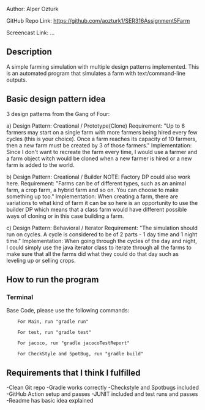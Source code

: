 Author: Alper Ozturk

GitHub Repo Link:
https://github.com/aozturk1/SER316Assignment5Farm

Screencast Link:
...

## Description
A simple farming simulation with multiple design patterns implemented. This is an automated program that simulates a farm
with text/command-line outputs.

## Basic design pattern idea
3 design patterns from the Gang of Four:

a) Design Pattern: Creational / Prototype(Clone)
Requirement:
    "Up to 6 farmers may start on a single farm with more farmers being hired every few
    cycles (this is your choice). Once a farm reaches its capacity of 10 farmers, then a
    new farm must be created by 3 of those farmers." 
Implementation: 
    Since I don't want to recreate the farm every time, I would use a farmer and a farm object witch
    would be cloned when a new farmer is hired or a new farm is added to the world.

b) Design Pattern: Creational / Builder 
NOTE: Factory DP could also work here.
Requirement: 
    "Farms can be of different types, such as an animal farm, a crop farm, a hybrid farm
    and so on. You can choose to make something up too."
Implementation: 
    When creating a farm, there are variations to what kind of farm it can be so here is an
    opportunity to use the builder DP which means that a class farm would have different possible ways
    of cloning or in this case building a farm.

c) Design Pattern: Behavioral / Iterator
Requirement:
    "The simulation should run on cycles. A cycle is considered to be of 2 parts - 1 day
    time and 1 night time."
Implementation:
    When going through the cycles of the day and night, I could simply use the java iterator
    class to iterate through all the farms to make sure that all the farms did what they could
    do that day such as leveling up or selling crops.

## How to run the program
### Terminal
Base Code, please use the following commands:
```
    For Main, run "gradle run"
```   
```
    For test, run "gradle test"
```
```
    For jacoco, run "gradle jacocoTestReport"
```
```
    For CheckStyle and SpotBug, run "gradle build"
```

## Requirements that I think I fulfilled
-Clean Git repo
-Gradle works correctly
-Checkstyle and Spotbugs included
-GitHub Action setup and passes
-JUNIT included and test runs and passes
-Readme has basic idea explained

